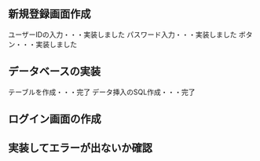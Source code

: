 ## 新規登録画面作成
ユーザーIDの入力・・・実装しました
パスワード入力・・・実装しました
ボタン・・・実装しました
## データベースの実装
テーブルを作成・・・完了
データ挿入のSQL作成・・・完了
## ログイン画面の作成
## 実装してエラーが出ないか確認
